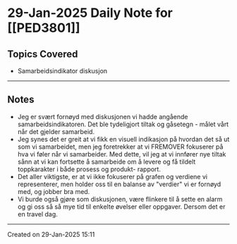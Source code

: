 # 29-Jan-2025 Daily Note for [[PED3801]]

## Topics Covered
- Samarbeidsindikator diskusjon

---
## Notes
- Jeg er svært fornøyd med diskusjonen vi hadde angående samarbeidsindikatoren. Det ble tydeligjort tiltak og gåsetegn - målet vårt når det gjelder samarbeid.
- Jeg synes det er greit at vi fikk en visuell indikasjon på hvordan det så ut som vi samarbeidet, men jeg foretrekker at vi FREMOVER fokuserer på hva vi føler når vi samarbeider. Med dette, vil jeg at vi innfører nye tiltak sånn at vi kan fortsette å samarbeide om å levere og få tildelt toppkarakter i både prosess og produkt- rapport.
- Det aller viktigste, er at vi ikke fokuserer på grafen og verdiene vi representerer, men holder oss til en balanse av "verdier" vi er fornøyd med, og jobber bra med.
- Vi burde også gjøre som diskusjonen, være flinkere til å sette en alarm og gi oss så så mye tid til enkelte øvelser eller oppgaver. Dersom det er en travel dag.

---

Created on 29-Jan-2025 15:11
